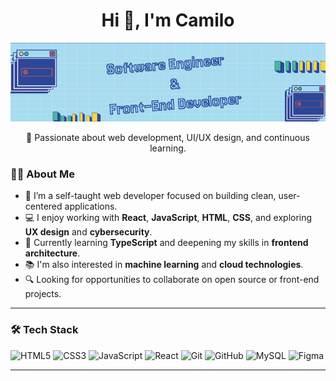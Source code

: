 <h1 align="center">Hi 👋, I'm Camilo</h1>
<p align="center">
  <img src="Banner_Github.png" alt="Banner de presentación" width="1000" />
</p>

<p align="center">
  🚀 Passionate about web development, UI/UX design, and continuous learning.
</p> 

### 👨‍💻 About Me 
- 🧠 I’m a self-taught web developer focused on building clean, user-centered applications.  
- 💻 I enjoy working with **React**, **JavaScript**, **HTML**, **CSS**, and exploring **UX design** and **cybersecurity**.  
- 🌱 Currently learning **TypeScript** and deepening my skills in **frontend architecture**.  
- 📚 I'm also interested in **machine learning** and **cloud technologies**.  
- 🔍 Looking for opportunities to collaborate on open source or front-end projects.

---
### 🛠️ Tech Stack

<p align="left">
  <img src="https://cdn.jsdelivr.net/gh/devicons/devicon/icons/html5/html5-original.svg" height="40" alt="HTML5" />
  <img src="https://cdn.jsdelivr.net/gh/devicons/devicon/icons/css3/css3-original.svg" height="40" alt="CSS3" />
  <img src="https://cdn.jsdelivr.net/gh/devicons/devicon/icons/javascript/javascript-original.svg" height="40" alt="JavaScript" />
  <img src="https://cdn.jsdelivr.net/gh/devicons/devicon/icons/react/react-original.svg" height="40" alt="React" />
  <img src="https://cdn.jsdelivr.net/gh/devicons/devicon/icons/git/git-original.svg" height="40" alt="Git" />
  <img src="https://cdn.jsdelivr.net/gh/devicons/devicon/icons/github/github-original.svg" height="40" alt="GitHub" />
  <img src="https://cdn.jsdelivr.net/gh/devicons/devicon/icons/mysql/mysql-original.svg" height="40" alt="MySQL" />
  <img src="https://cdn.jsdelivr.net/gh/devicons/devicon/icons/figma/figma-original.svg" height="40" alt="Figma" />
 
---



